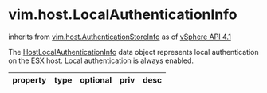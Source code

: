 vim.host.LocalAuthenticationInfo
================================
inherits from [vim.host.AuthenticationStoreInfo](docs/vim.host.AuthenticationStoreInfo.md)
as of [vSphere API 4.1](vim.version.md#vim.version.version6)


The <a href="vim.host.LocalAuthenticationInfo.md">HostLocalAuthenticationInfo</a> data object represents   local authentication on the ESX host. Local authentication   is always enabled.

| property | type | optional | priv | desc |
|:---------|:-----|:---------|:-----|:-----|


